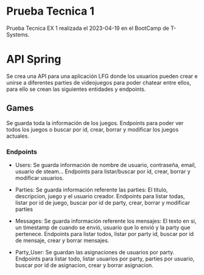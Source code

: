 # Prueba Tecnica 1
Prueba Tecnica EX 1 realizada el 2023-04-19 en el BootCamp de T-Systems.

# API Spring

Se crea una API para una aplicación LFG donde los usuarios pueden crear e unirse a diferentes parties de videojuegos para poder chatear entre ellos, para ello se crean las siguientes entidades y endpoints.

## Games
Se guarda toda la información de los juegos. Endpoints para poder ver todos los juegos o buscar por id, crear, borrar y modificar los juegos actuales.
### Endpoints




- Users: Se guarda información de nombre de usuario, contraseña, email, usuario de steam... Endpoints para listar/buscar por id, crear, borrar y modificar usuarios.

- Parties: Se guarda información referente las parties: El titulo, descripcion, juego y el usuario creador. Endpoints para listar todas, listar por id de juego, buscar por id de party, crear, borrar y modificar parties

- Messages: Se guarda información referente los mensajes: El texto en si, un timestamp de cuando se envió, usuario que lo envió y la party que pertenece. Endpoints para listar todos, listar por party id, buscar por id de mensaje, crear y borrar mensajes.

- Party_User: Se guardan las asignaciones de usuarios por party. Endpoints para listar todo, listar usuarios por party, parties por usuario, buscar por id de asignacion, crear y borrar asignacion.
